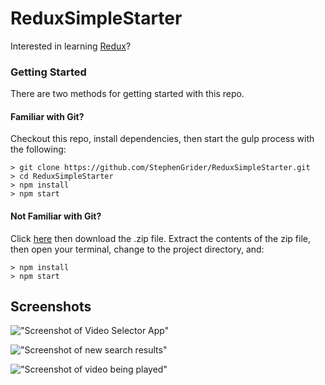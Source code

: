 # ReduxSimpleStarter

Interested in learning [Redux](https://www.udemy.com/react-redux/)?


### Getting Started

There are two methods for getting started with this repo.


#### Familiar with Git?
Checkout this repo, install dependencies, then start the gulp process with the following:

```
> git clone https://github.com/StephenGrider/ReduxSimpleStarter.git
> cd ReduxSimpleStarter
> npm install
> npm start
```


#### Not Familiar with Git?
Click [here](https://github.com/StephenGrider/ReactStarter/releases) then download the .zip file.  Extract the contents of the zip file, then open your terminal, change to the project directory, and:

```
> npm install
> npm start
```


## Screenshots

!["Screenshot of Video Selector App"](https://github.com/Sanju3001/video-selector/blob/master/docs/youtube-API.png)

!["Screenshot of new search results"](https://github.com/Sanju3001/video-selector/blob/master/docs/new-search.png)

!["Screenshot of video being played"](https://github.com/Sanju3001/video-selector/blob/master/docs/play-video.png)

